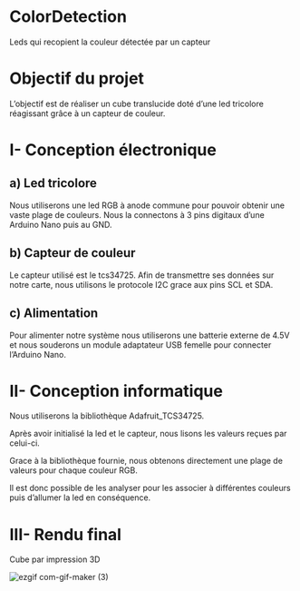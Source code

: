 # ColorDetection
Leds qui recopient la couleur détectée par un capteur

# **Objectif du projet**

L’objectif est de réaliser un cube translucide doté d’une led tricolore réagissant grâce à un capteur de couleur.

# I- **Conception électronique**

## a) Led tricolore

Nous utiliserons une led RGB à anode commune pour pouvoir obtenir une vaste plage de couleurs. Nous la connectons à 3 pins digitaux d’une Arduino Nano puis au GND.

## b) Capteur de couleur

Le capteur utilisé est le tcs34725. Afin de transmettre ses données sur notre carte, nous utilisons le protocole I2C grace aux pins SCL et SDA.

## c) Alimentation

Pour alimenter notre système nous utiliserons une batterie externe de 4.5V et nous souderons un module adaptateur USB femelle pour connecter l’Arduino Nano.

# II- **Conception informatique**

Nous utiliserons la bibliothèque Adafruit_TCS34725.

Après avoir initialisé la led et le capteur, nous lisons les valeurs reçues par celui-ci.

Grace à la bibliothèque fournie, nous obtenons directement une plage de valeurs pour chaque couleur RGB.

Il est donc possible de les analyser pour les associer à différentes couleurs puis d’allumer la led en conséquence.

# III-	Rendu final

Cube par impression 3D

![ezgif com-gif-maker (3)](https://user-images.githubusercontent.com/92324336/162565028-0c61ff43-6069-46dd-a492-a36b21879c76.gif)
